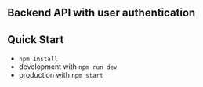 Backend API with user authentication
---

## Quick Start
- `npm install`
- development with `npm run dev`
- production with `npm start`
